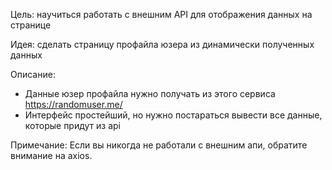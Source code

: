 Цель: научиться работать с внешним API для отображения данных на странице

Идея: сделать страницу профайла юзера из динамически полученных данных

Описание:
- Данные юзер профайла нужно получать из этого сервиса https://randomuser.me/
- Интерфейс простейший, но нужно постараться вывести все данные, которые придут из api 

Примечание:
Если вы никогда не работали с внешним апи, обратите внимание на axios.

